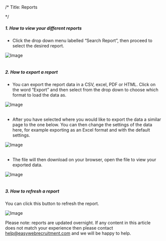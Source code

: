 /*
Title: Reports

*/
##### 1. How to view your different reports

- Click the drop down menu labelled “Search Report”, then proceed to select the desired report.

![Image](https://s3.amazonaws.com/tw-desk/i/122167/attachment-inline/98318.20150511155900891.98318.20150511155900891uUfnX)  
  <br>

##### 2. How to export a report

- You can export the report data in a CSV, excel, PDF or HTML. Click on the word “Export” and then select from the drop down to choose which format to load the data as.

![Image](https://s3.amazonaws.com/tw-desk/i/122167/attachment-inline/98318.20150511155954927.98318.201505111559549273p7wI)  
  <br>

- After you have selected where you would like to export the data a similar page to the one below. You can then change the settings of the data here, for example exporting as an Excel format and with the default settings.

![Image](https://s3.amazonaws.com/tw-desk/i/122167/attachment-inline/98318.20150511160035766.98318.20150511160035766CKzco)  
  <br>

- The file will then download on your browser, open the file to view your exported data.

![Image](https://s3.amazonaws.com/tw-desk/i/122167/attachment-inline/98318.20150511160109030.98318.20150511160109030WsVpe)  
  <br>

##### 3. How to refresh a report

You can click this button to refresh the report.  
  
![Image](https://s3.amazonaws.com/tw-desk/i/122167/attachment-inline/98318.20150511160232537.98318.20150511160232537rXZI6)  
  
Please note: reports are updated overnight. If any content in this article does not match your experience then please contact help@easywebrecruitment.com and we will be happy to help.